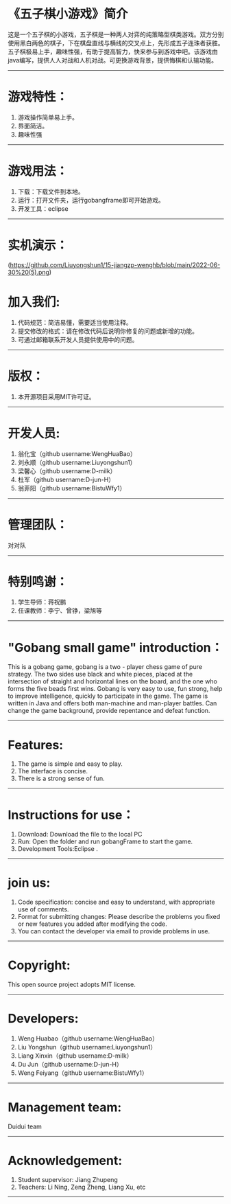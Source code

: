 # 《五子棋小游戏》简介
这是一个五子棋的小游戏，五子棋是一种两人对弈的纯策略型棋类游戏。双方分别使用黑白两色的棋子，下在棋盘直线与横线的交叉点上，先形成五子连珠者获胜。五子棋极易上手，趣味性强，有助于提高智力，快来参与到游戏中吧。该游戏由java编写，提供人人对战和人机对战。可更换游戏背景，提供悔棋和认输功能。
***
# 游戏特性：
1. 游戏操作简单易上手。
2. 界面简洁。
3. 趣味性强
***
# 游戏用法：
1. 下载：下载文件到本地。
2. 运行：打开文件夹，运行gobangframe即可开始游戏。
3. 开发工具：eclipse
***
# 实机演示：
(https://github.com/Liuyongshun1/15-jiangzp-wenghb/blob/main/2022-06-30%20(5).png)
# 加入我们:
1. 代码规范：简洁易懂，需要适当使用注释。
2. 提交修改的格式：请在修改代码后说明你修复的问题或新增的功能。
3. 可通过邮箱联系开发人员提供使用中的问题。
***
# 版权：
1. 本开源项目采用MIT许可证。
***
# 开发人员:
1. 翁化宝（github username:WengHuaBao）
2. 刘永顺（github username:Liuyongshun1）
3. 梁馨心（github username:D-milk）
4. 杜军（github username:D-jun-H）
5. 翁菲阳（github username:BistuWfy1）
***
# 管理团队：
对对队
***
# 特别鸣谢：
1. 学生导师：蒋祝鹏
2. 任课教师：李宁、曾铮，梁旭等
***
# "Gobang small game" introduction：
This is a gobang game, gobang is a two - player chess game of pure strategy.  The two sides use black and white pieces, placed at the intersection of straight and horizontal lines on the board, and the one who forms the five beads first wins.  Gobang is very easy to use, fun strong, help to improve intelligence, quickly to participate in the game.  The game is written in Java and offers both man-machine and man-player battles.  Can change the game background, provide repentance and defeat function.
***
# Features:
1. The game is simple and easy to play.
2. The interface is concise.
3. There is a strong sense of fun.
***
# Instructions for use：
1. Download: Download the file to the local PC
2. Run: Open the folder and run gobangFrame to start the game.  
3. Development Tools:Eclipse .
***
# join us:
1. Code specification: concise and easy to understand, with appropriate use of comments. 
2. Format for submitting changes: Please describe the problems you fixed or new features you added after modifying the code.  
3. You can contact the developer via email to provide problems in use. 
***
# Copyright:
This open source project adopts MIT license.
***
# Developers:
1. Weng Huabao（github username:WengHuaBao）
2. Liu Yongshun（github username:Liuyongshun1）
3. Liang Xinxin（github username:D-milk）
4. Du Jun（github username:D-jun-H）
5. Weng Feiyang（github username:BistuWfy1）
***
# Management team:  
Duidui team
***
# Acknowledgement:
1. Student supervisor: Jiang Zhupeng  
2. Teachers: Li Ning, Zeng Zheng, Liang Xu, etc 
***

